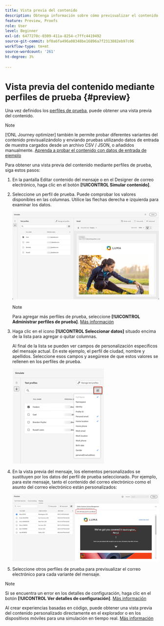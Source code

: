```yaml
---
title: Vista previa del contenido
description: Obtenga información sobre cómo previsualizar el contenido.
feature: Preview, Proofs
role: User
level: Beginner
exl-id: 6477270c-0309-411a-8254-c7ffc4419492
source-git-commit: bf0a6fa496a08348be16896a7f2313882eb97c06
workflow-type: tm+mt
source-wordcount: '261'
ht-degree: 3%

---
```


# Vista previa del contenido mediante perfiles de prueba {#preview}

<!--## Preview your content {#preview-content}-->

Una vez definidos los [perfiles de prueba](test-profiles.md), puede obtener una vista previa del contenido.

>[!NOTE]
>
>[!DNL Journey optimizer] también le permite probar diferentes variantes del contenido previsualizándolo y enviando pruebas utilizando datos de entrada de muestra cargados desde un archivo CSV / JSON, o añadidos manualmente. [Aprenda a probar el contenido con datos de entrada de ejemplo](../test-approve/simulate-sample-input.md)

Para obtener una vista previa del contenido mediante perfiles de prueba, siga estos pasos:

1. En la pantalla Editar contenido del mensaje o en el Designer de correo electrónico, haga clic en el botón **[!UICONTROL Simular contenido]**.

1. Seleccione un perfil de prueba. Puede comprobar los valores disponibles en las columnas. Utilice las flechas derecha e izquierda para examinar los datos.

   ![](../email/assets/preview-select-profile.png)

   >[!NOTE]
   >
   >Para agregar más perfiles de prueba, seleccione **[!UICONTROL Administrar perfiles de prueba]**. [Más información](test-profiles.md)

1. Haga clic en el icono **[!UICONTROL Seleccionar datos]** situado encima de la lista para agregar o quitar columnas.

   Al final de la lista se pueden ver campos de personalización específicos del mensaje actual. En este ejemplo, el perfil de ciudad, nombre y apellidos. Seleccione esos campos y asegúrese de que estos valores se rellenen en los perfiles de prueba.

   ![](../email/assets/preview-select-data.png)

1. En la vista previa del mensaje, los elementos personalizados se sustituyen por los datos del perfil de prueba seleccionado. Por ejemplo, para este mensaje, tanto el contenido del correo electrónico como el asunto del correo electrónico están personalizados:

   ![](../email/assets/preview-test-profile.png)

1. Seleccione otros perfiles de prueba para previsualizar el correo electrónico para cada variante del mensaje.

>[!NOTE]
>
>Si se encuentra un error en los detalles de configuración, haga clic en el botón **[!UICONTROL Ver detalles de configuración]**. [Más información](../email/surface-personalization.md#check-configuration)

Al crear experiencias basadas en código, puede obtener una vista previa del contenido personalizado directamente en el explorador o en los dispositivos móviles para una simulación en tiempo real. [Más información](../code-based/test-code-based.md#preview-on-device)

